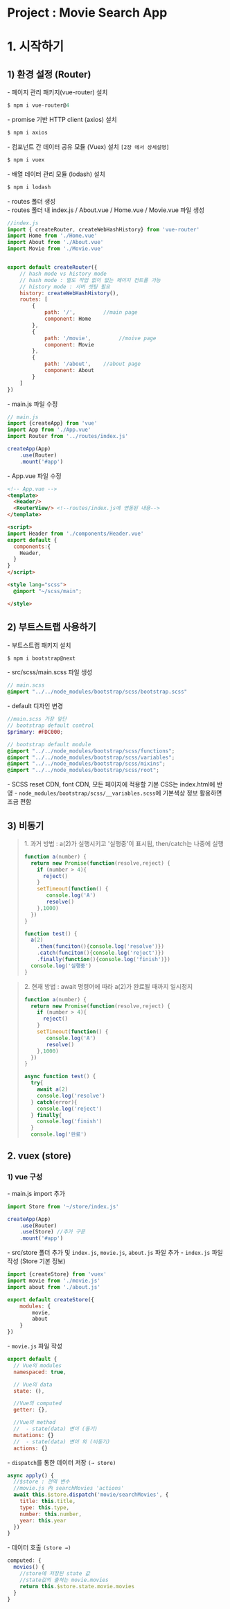 # Project : Movie Search App
# 1. 시작하기
## 1) 환경 설정 (Router)
\- 페이지 관리 패키지(vue-router) 설치
```c
$ npm i vue-router@4
```
\- promise 기반 HTTP client (axios) 설치
```c
$ npm i axios
```
\- 컴포넌트 간 데이터 공유 모듈 (Vuex) 설치  `[2장 에서 상세설명]`
```c
$ npm i vuex
```
\- 배열 데이터 관리 모듈 (lodash) 설치
```c
$ npm i lodash
```
\- routes 폴더 생성 <br>
\- routes 폴더 내 index.js / About.vue / Home.vue / Movie.vue 파일 생성
```js
//index.js
import { createRouter, createWebHashHistory} from 'vue-router'
import Home from './Home.vue'
import About from './About.vue'
import Movie from './Movie.vue'


export default createRouter({
    // hash mode vs history mode
    // hash mode : 별도 작업 없이 없는 페이지 컨트롤 가능
    // history mode : 서버 셋팅 필요
    history: createWebHashHistory(),
    routes: [
        {
            path: '/',         //main page
            component: Home
        },
        {
            path: '/movie',         //moive page
            component: Movie
        },
        {
            path: '/about',    //about page
            component: About
        }
    ]
})
```
\- main.js 파일 수정
```js
// main.js
import {createApp} from 'vue'
import App from './App.vue'
import Router from '../routes/index.js'

createApp(App)
    .use(Router)
    .mount('#app')
```
\- App.vue 파일 수정
```html
<!-- App.vue -->
<template>
  <Header/>
  <RouterView/> <!--routes/index.js에 연동된 내용-->
</template>

<script>
import Header from './components/Header.vue'
export default {
  components:{
    Header,
  }
}
</script>

<style lang="scss">
  @import "~/scss/main";

</style>
```

## 2) 부트스트랩 사용하기
\- 부트스트랩 패키지 설치
```c
$ npm i bootstrap@next
```
\- src/scss/main.scss 파일 생성
```scss
// main.scss
@import "../../node_modules/bootstrap/scss/bootstrap.scss"
```
\- default 디자인 변경
```scss
//main.scss 가장 앞단
// bootstrap default control
$primary: #FDC000;

// bootstrap default module
@import "../../node_modules/bootstrap/scss/functions";
@import "../../node_modules/bootstrap/scss/variables";
@import "../../node_modules/bootstrap/scss/mixins";
@import "../../node_modules/bootstrap/scss/root";
```
\- SCSS reset CDN, font CDN, 모든 페이지에 적용할 기본 CSS는 index.html에 반영
\- `node_modules/bootstrap/scss/__variables.scss`에 기본색상 정보 활용하면 조금 편함

## 3) 비동기
> 1\. 과거 방법 : a(2)가 실행시키고 '실행중'이 표시됨, then/catch는 나중에 실행 
> ```js
> function a(number) {
>   return new Promise(function(resolve,reject) {
>     if (number > 4){
>       reject()
>     }
>     setTimeout(function() { 
>        console.log('A')
>        resolve()
>     },1000)
>   })
> }
>
> function test() {
>   a(2)
>     .then(funciton(){console.log('resolve')})
>     .catch(funciton(){console.log('reject')})
>     .finally(function(){console.log('finish')})
>   console.log('실행중')
> }
> ```

> 2\. 현재 방법 : await 명령어에 따라 a(2)가 완료될 때까지 일시정지
> ```js
> function a(number) {
>   return new Promise(function(resolve,reject) {
>     if (number > 4){
>       reject()
>     }
>     setTimeout(function() { 
>        console.log('A')
>        resolve()
>     },1000)
>   })
> }
>
> async function test() {
>   try{
>     await a(2)
>     console.log('resolve')
>   } catch(error){
>     console.log('reject')
>   } finally{
>     console.log('finish')
>   }
>   console.log('완료')
>

## 2. vuex (store)
### 1) vue 구성
\- main.js import 추가
```js
import Store from '~/store/index.js'

createApp(App)
    .use(Router)
    .use(Store) //추가 구문
    .mount('#app')
```
\- src/store 폴더 추가 및 `index.js`, `movie.js`, `about.js` 파일 추가
\- `index.js` 파일 작성 (Store 기본 정보)
```js
import {createStore} from 'vuex'
import movie from './movie.js'
import about from './about.js'

export default createStore({
    modules: {
        movie,
        about
    }
})
```
\- `movie.js` 파일 작성
```js
export default {
  // Vue의 modules
  namespaced: true,

  // Vue의 data
  state: (),

  //Vue의 computed
  getter: {},	

  //Vue의 method
  //  - state(data) 변이 (동기)
  mutations: {}
  //  - state(data) 변이 외 (비동기)
  actions: {}
```
\- `dispatch`를 통한 데이터 저장 `(→ store)`
```js
async apply() {
  //$store : 전역 변수
  //movie.js 內 searchMovies 'actions' 
  await this.$store.dispatch('movie/searchMovies', {
    title: this.title,
    type: this.type,
    number: this.number,
    year: this.year
  })
}
```
\- 데이터 호출 `(store →)`
```js
computed: {
  movies() {
    //store에 저장된 state 값
    //state값의 출처는 movie.movies
    return this.$store.state.movie.movies
  }
}
```